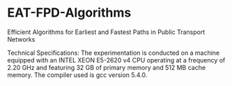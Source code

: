 # EAT-FPD-Algorithms
Efficient Algorithms for Earliest and Fastest Paths in Public Transport Networks

Technical Specifications: The experimentation is conducted on a machine equipped with an INTEL XEON E5-2620 v4 CPU operating at a frequency of 2.20 GHz and featuring 32 GB of primary memory and 512 MB cache memory. The compiler used is gcc version 5.4.0.
